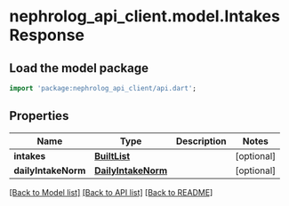 # nephrolog_api_client.model.IntakesResponse

## Load the model package
```dart
import 'package:nephrolog_api_client/api.dart';
```

## Properties
Name | Type | Description | Notes
------------ | ------------- | ------------- | -------------
**intakes** | [**BuiltList<Intake>**](Intake.md) |  | [optional] 
**dailyIntakeNorm** | [**DailyIntakeNorm**](DailyIntakeNorm.md) |  | [optional] 

[[Back to Model list]](../README.md#documentation-for-models) [[Back to API list]](../README.md#documentation-for-api-endpoints) [[Back to README]](../README.md)


